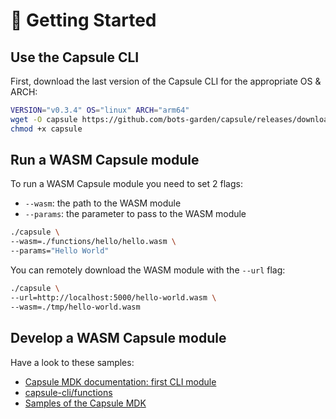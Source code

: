 # 🚀 Getting Started

## Use the Capsule CLI

First, download the last version of the Capsule CLI for the appropriate OS & ARCH:

```bash
VERSION="v0.3.4" OS="linux" ARCH="arm64"
wget -O capsule https://github.com/bots-garden/capsule/releases/download/${VERSION}/capsule-${VERSION}-${OS}-${ARCH}
chmod +x capsule
```

## Run a WASM Capsule module

To run a WASM Capsule module you need to set 2 flags:

- `--wasm`: the path to the WASM module
- `--params`: the parameter to pass to the WASM module

```bash
./capsule \
--wasm=./functions/hello/hello.wasm \
--params="Hello World"
```

You can remotely download  the WASM module with the `--url` flag:
```bash
./capsule \
--url=http://localhost:5000/hello-world.wasm \
--wasm=./tmp/hello-world.wasm 
```

## Develop a WASM Capsule module

Have a look to these samples:

- [Capsule MDK documentation: first CLI module](https://bots-garden.github.io/capsule-module-sdk/first-cli-module/)
- [capsule-cli/functions](https://github.com/bots-garden/capsule/tree/main/capsule-cli/functions)
- [Samples of the Capsule MDK](https://github.com/bots-garden/capsule-module-sdk/tree/main/samples)

